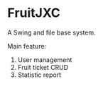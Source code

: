 # FruitJXC

A Swing and file base system.

Main feature:
1. User management
2. Fruit ticket CRUD
3. Statistic report
